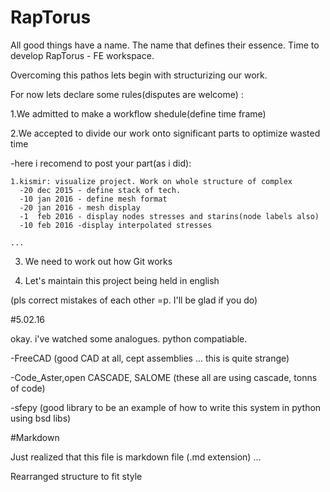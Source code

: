 # RapTorus

All good things have a name. 
 The name that defines their essence.
 Time to develop RapTorus - FE workspace.

Overcoming this pathos lets begin with structurizing our work.

For now lets declare some rules(disputes are welcome) :

1.We admitted to make a workflow shedule(define time frame)

2.We accepted to divide our work onto significant parts to optimize wasted time

  -here i recomend to post your part(as i did):

    1.kismir: visualize project. Work on whole structure of complex
      -20 dec 2015 - define stack of tech.
      -10 jan 2016 - define mesh format
      -20 jan 2016 - mesh display 
      -1  feb 2016 - display nodes stresses and starins(node labels also)
      -10 feb 2016 -display interpolated stresses

    ...

3. We need to work out how Git works

4. Let's maintain this project being held in english



(pls correct mistakes of each other =p. I'll be glad if you do)

#5.02.16

okay. i've watched some analogues. python compatiable.

-FreeCAD (good CAD at all, cept assemblies ... this is quite strange)

-Code_Aster,open CASCADE, SALOME (these all are using cascade, tonns of code)

-sfepy (good library to be an example of how to write this system in python using bsd libs)

#Markdown 

Just realized that this file is markdown file (.md extension) ... 

Rearranged structure to fit style

